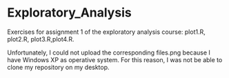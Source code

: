 Exploratory_Analysis
====================

Exercises for assignment 1 of the exploratory analysis course: plot1.R, plot2.R, plot3.R,plot4.R.

Unfortunately, I could not upload the corresponding files.png because I have Windows XP as operative system.
For this reason, I was not be able to clone my repository on my desktop.
